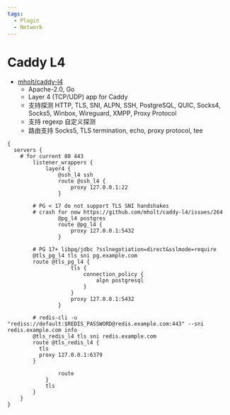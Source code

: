```yaml
---
tags:
  - Plugin
  - Network
---
```


# Caddy L4

- [mholt/caddy-l4](https://github.com/mholt/caddy-l4)
  - Apache-2.0, Go
  - Layer 4 (TCP/UDP) app for Caddy
  - 支持探测 HTTP, TLS, SNI, ALPN, SSH, PostgreSQL, QUIC, Socks4, Socks5, Winbox, Wireguard, XMPP, Proxy Protocol
  - 支持 regexp 自定义探测
  - 路由支持 Socks5, TLS termination, echo, proxy protocol, tee

```caddyfile
{
  servers {
    # for current 80 443
		listener_wrappers {
			layer4 {
				@ssh_l4 ssh
				route @ssh_l4 {
					proxy 127.0.0.1:22
				}

        # PG < 17 do not support TLS SNI handshakes
        # crash for now https://github.com/mholt/caddy-l4/issues/264
				@pg_l4 postgres
				route @pg_l4 {
					proxy 127.0.0.1:5432
				}

        # PG 17+ libpq/jdbc ?sslnegotiation=direct&sslmode=require
        @tls_pg_l4 tls sni pg.example.com
        route @tls_pg_l4 {
					tls {
						connection_policy {
							alpn postgresql
						}
					}
					proxy 127.0.0.1:5432
				}

        # redis-cli -u "rediss://default:$REDIS_PASSWORD@redis.example.com:443" --sni redis.example.com info
        @tls_redis_l4 tls sni redis.example.com
        route @tls_redis_l4 {
          tls
          proxy 127.0.0.1:6379
        }

				route
			}
			tls
		}
	}
}
```
